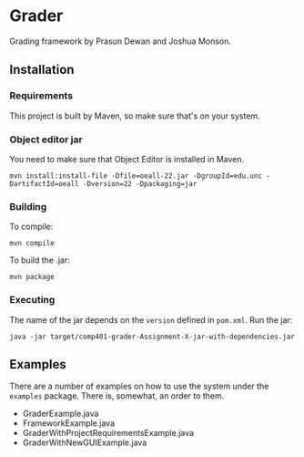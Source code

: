 # Grader

Grading framework by Prasun Dewan and Joshua Monson.

## Installation

### Requirements

This project is built by Maven, so make sure that's on your system.

### Object editor jar

You need to make sure that Object Editor is installed in Maven.

```
mvn install:install-file -Dfile=oeall-22.jar -DgroupId=edu.unc -DartifactId=oeall -Dversion=22 -Dpackaging=jar
```

### Building

To compile:

```
mvn compile
```

To build the .jar:

```
mvn package
```

### Executing

The name of the jar depends on the `version` defined in `pom.xml`. Run the jar:

```
java -jar target/comp401-grader-Assignment-X-jar-with-dependencies.jar
```

## Examples

There are a number of examples on how to use the system under the `examples` package.
There is, somewhat, an order to them.

* GraderExample.java
* FrameworkExample.java
* GraderWithProjectRequirementsExample.java
* GraderWithNewGUIExample.java